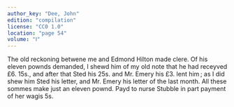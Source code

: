```yaml
---
author_key: "Dee, John"
edition: "compilation"
license: "CC0 1.0"
location: "page 54"
volume: "Ⅰ"
---
```

The old reckoning betwene me and Edmond Hilton made clere. Of his eleven pownds
demanded, I shewd him of my old note that he had receyved £6. 15s., and after
that Sted his 25s. and Mr. Emery his £3. lent him ; as I did shew him Sted his
letter, and Mr. Emery his letter of the last month. All these sommes make just
an eleven pownd. Payd to nurse Stubble in part payment of her wagis 5s.
